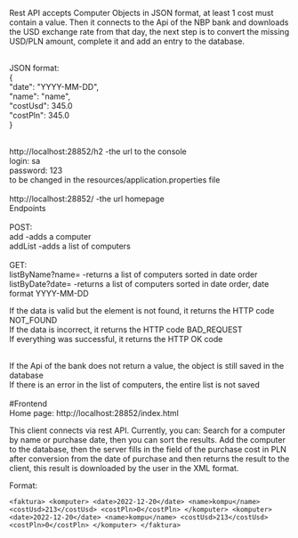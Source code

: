 Rest API accepts Computer Objects in JSON format, at least 1 cost must contain a value. Then it connects to the Api of the NBP bank and downloads the USD exchange rate from that day, the next step is to convert the missing USD/PLN amount, complete it and add an entry to the database.<br><br>

JSON format:<br>
     {<br>
         "date": "YYYY-MM-DD",<br>
         "name": "name",<br>
         "costUsd": 345.0<br>
         "costPln": 345.0<br>
     }<br><br>
     
http://localhost:28852/h2 -the url to the console<br>
login: sa<br>
password: 123<br>
to be changed in the resources/application.properties file<br><br>
http://localhost:28852/ -the url homepage<br>
Endpoints<br><br>
POST: <br>
add -adds a computer<br>
addList -adds a list of computers<br><br>
GET: <br>
listByName?name= -returns a list of computers sorted in date order<br>
listByDate?date= -returns a list of computers sorted in date order, date format YYYY-MM-DD<br>

If the data is valid but the element is not found, it returns the HTTP code NOT_FOUND<br>
If the data is incorrect, it returns the HTTP code BAD_REQUEST<br>
If everything was successful, it returns the HTTP OK code<br><br>

If the Api of the bank does not return a value, the object is still saved in the database<br>
If there is an error in the list of computers, the entire list is not saved
<br><br>
#Frontend<br>
Home page: http://localhost:28852/index.html<br>

This client connects via rest API. Currently, you can: Search for a computer by name or purchase date, then you can sort the results. Add the computer to the database, then the server fills in the field of the purchase cost in PLN after conversion from the date of purchase and then returns the result to the client, this result is downloaded by the user in the XML format.

Format:

`<faktura> <komputer> <date>2022-12-20</date> <name>kompu</name> <costUsd>213</costUsd> <costPln>0</costPln> </komputer> <komputer> <date>2022-12-20</date> <name>kompu</name> <costUsd>213</costUsd> <costPln>0</costPln> </komputer> </faktura>`
